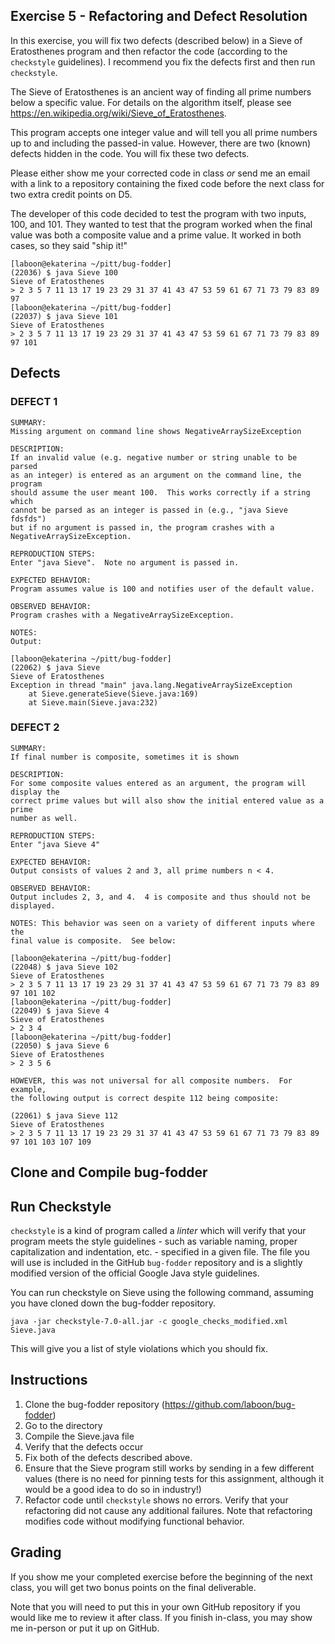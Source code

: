 ## Exercise 5 - Refactoring and Defect Resolution

In this exercise, you will fix two defects (described below) in a Sieve of Eratosthenes program and then refactor the code (according to the `checkstyle` guidelines).  I recommend you fix the defects first and then run `checkstyle`.

The Sieve of Eratosthenes is an ancient way of finding all prime numbers below a specific value.  For details on the algorithm itself, please see https://en.wikipedia.org/wiki/Sieve_of_Eratosthenes.

This program accepts one integer value and will tell you all prime numbers up to and including the passed-in value.  However, there are two (known) defects hidden in the code.  You will fix these two defects.

Please either show me your corrected code in class _or_ send me an email with a link to a repository containing the fixed code before the next class for two extra credit points on D5.

The developer of this code decided to test the program with two inputs, 100, and 101.  They wanted to test that the program worked when the final value was both a composite value and a prime value.  It worked in both cases, so they said "ship it!"

```
[laboon@ekaterina ~/pitt/bug-fodder]
(22036) $ java Sieve 100
Sieve of Eratosthenes
> 2 3 5 7 11 13 17 19 23 29 31 37 41 43 47 53 59 61 67 71 73 79 83 89 97
[laboon@ekaterina ~/pitt/bug-fodder]
(22037) $ java Sieve 101
Sieve of Eratosthenes
> 2 3 5 7 11 13 17 19 23 29 31 37 41 43 47 53 59 61 67 71 73 79 83 89 97 101
```

## Defects

### DEFECT 1

```
SUMMARY:
Missing argument on command line shows NegativeArraySizeException

DESCRIPTION:
If an invalid value (e.g. negative number or string unable to be parsed
as an integer) is entered as an argument on the command line, the program
should assume the user meant 100.  This works correctly if a string which
cannot be parsed as an integer is passed in (e.g., "java Sieve fdsfds")
but if no argument is passed in, the program crashes with a
NegativeArraySizeException.

REPRODUCTION STEPS:
Enter "java Sieve".  Note no argument is passed in.

EXPECTED BEHAVIOR:
Program assumes value is 100 and notifies user of the default value.

OBSERVED BEHAVIOR:
Program crashes with a NegativeArraySizeException.

NOTES:
Output:

[laboon@ekaterina ~/pitt/bug-fodder]
(22062) $ java Sieve
Sieve of Eratosthenes
Exception in thread "main" java.lang.NegativeArraySizeException
	at Sieve.generateSieve(Sieve.java:169)
	at Sieve.main(Sieve.java:232)

```

### DEFECT 2

```
SUMMARY:
If final number is composite, sometimes it is shown

DESCRIPTION:
For some composite values entered as an argument, the program will display the
correct prime values but will also show the initial entered value as a prime
number as well.

REPRODUCTION STEPS:
Enter "java Sieve 4"

EXPECTED BEHAVIOR:
Output consists of values 2 and 3, all prime numbers n < 4.

OBSERVED BEHAVIOR:
Output includes 2, 3, and 4.  4 is composite and thus should not be displayed.

NOTES: This behavior was seen on a variety of different inputs where the
final value is composite.  See below:

[laboon@ekaterina ~/pitt/bug-fodder]
(22048) $ java Sieve 102
Sieve of Eratosthenes
> 2 3 5 7 11 13 17 19 23 29 31 37 41 43 47 53 59 61 67 71 73 79 83 89 97 101 102
[laboon@ekaterina ~/pitt/bug-fodder]
(22049) $ java Sieve 4
Sieve of Eratosthenes
> 2 3 4
[laboon@ekaterina ~/pitt/bug-fodder]
(22050) $ java Sieve 6
Sieve of Eratosthenes
> 2 3 5 6

HOWEVER, this was not universal for all composite numbers.  For example,
the following output is correct despite 112 being composite:

(22061) $ java Sieve 112
Sieve of Eratosthenes
> 2 3 5 7 11 13 17 19 23 29 31 37 41 43 47 53 59 61 67 71 73 79 83 89 97 101 103 107 109

```


## Clone and Compile bug-fodder


## Run Checkstyle

`checkstyle` is a kind of program called a _linter_ which will verify that your program meets the style guidelines - such as variable naming, proper capitalization and indentation, etc. - specified in a given file.  The file you will use is included in the GitHub `bug-fodder` repository and is a slightly modified version of the official Google Java style guidelines.

You can run checkstyle on Sieve using the following command, assuming you have cloned down the bug-fodder repository.

```
java -jar checkstyle-7.0-all.jar -c google_checks_modified.xml Sieve.java
```

This will give you a list of style violations which you should fix.

## Instructions

1. Clone the bug-fodder repository (https://github.com/laboon/bug-fodder)
2. Go to the directory
3. Compile the Sieve.java file
4. Verify that the defects occur
5. Fix both of the defects described above.
6. Ensure that the Sieve program still works by sending in a few different values (there is no need for pinning tests for this assignment, although it would be a good idea to do so in industry!)
7. Refactor code until `checkstyle` shows no errors.  Verify that your refactoring did not cause any additional failures.  Note that refactoring modifies code without modifying functional behavior.

## Grading

If you show me your completed exercise before the beginning of the next class, you will get two bonus points on the final deliverable.

Note that you will need to put this in your own GitHub repository if you would like me to review it after class.  If you finish in-class, you may show me in-person or put it up on GitHub.